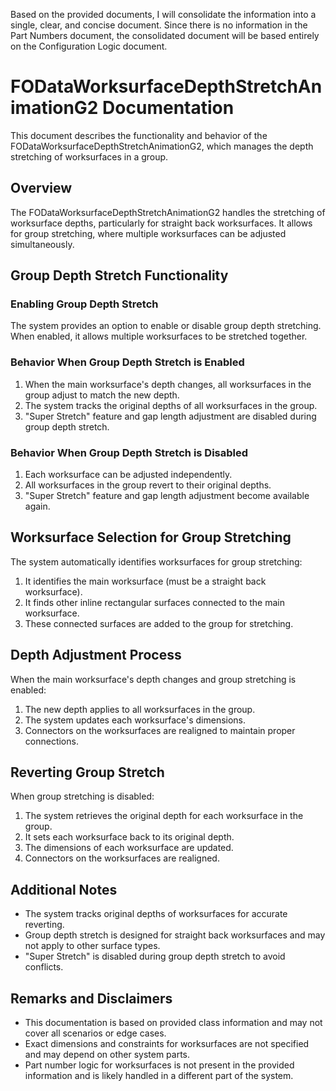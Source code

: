 Based on the provided documents, I will consolidate the information into a single, clear, and concise document. Since there is no information in the Part Numbers document, the consolidated document will be based entirely on the Configuration Logic document.

# FODataWorksurfaceDepthStretchAnimationG2 Documentation

This document describes the functionality and behavior of the FODataWorksurfaceDepthStretchAnimationG2, which manages the depth stretching of worksurfaces in a group.

## Overview

The FODataWorksurfaceDepthStretchAnimationG2 handles the stretching of worksurface depths, particularly for straight back worksurfaces. It allows for group stretching, where multiple worksurfaces can be adjusted simultaneously.

## Group Depth Stretch Functionality

### Enabling Group Depth Stretch

The system provides an option to enable or disable group depth stretching. When enabled, it allows multiple worksurfaces to be stretched together.

### Behavior When Group Depth Stretch is Enabled

1. When the main worksurface's depth changes, all worksurfaces in the group adjust to match the new depth.
2. The system tracks the original depths of all worksurfaces in the group.
3. "Super Stretch" feature and gap length adjustment are disabled during group depth stretch.

### Behavior When Group Depth Stretch is Disabled

1. Each worksurface can be adjusted independently.
2. All worksurfaces in the group revert to their original depths.
3. "Super Stretch" feature and gap length adjustment become available again.

## Worksurface Selection for Group Stretching

The system automatically identifies worksurfaces for group stretching:

1. It identifies the main worksurface (must be a straight back worksurface).
2. It finds other inline rectangular surfaces connected to the main worksurface.
3. These connected surfaces are added to the group for stretching.

## Depth Adjustment Process

When the main worksurface's depth changes and group stretching is enabled:

1. The new depth applies to all worksurfaces in the group.
2. The system updates each worksurface's dimensions.
3. Connectors on the worksurfaces are realigned to maintain proper connections.

## Reverting Group Stretch

When group stretching is disabled:

1. The system retrieves the original depth for each worksurface in the group.
2. It sets each worksurface back to its original depth.
3. The dimensions of each worksurface are updated.
4. Connectors on the worksurfaces are realigned.

## Additional Notes

- The system tracks original depths of worksurfaces for accurate reverting.
- Group depth stretch is designed for straight back worksurfaces and may not apply to other surface types.
- "Super Stretch" is disabled during group depth stretch to avoid conflicts.

## Remarks and Disclaimers

- This documentation is based on provided class information and may not cover all scenarios or edge cases.
- Exact dimensions and constraints for worksurfaces are not specified and may depend on other system parts.
- Part number logic for worksurfaces is not present in the provided information and is likely handled in a different part of the system.